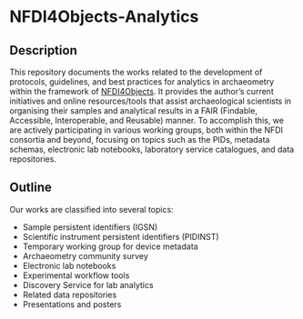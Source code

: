 # NFDI4Objects-Analytics
## Description
This repository documents the works related to the development of protocols, guidelines, and best practices for analytics in archaeometry within the framework of [NFDI4Objects](https://www.nfdi4objects.net/index.php/en/nfdi4objects-english). It provides the author’s current initiatives and online resources/tools that assist archaeological scientists in organising their samples and analytical results in a FAIR (Findable, Accessible, Interoperable, and Reusable) manner. To accomplish this, we are actively participating in various working groups, both within the NFDI consortia and beyond, focusing on topics such as the PIDs, metadata schemas, electronic lab notebooks, laboratory service catalogues, and data repositories.

## Outline
Our works are classified into several topics: 
- Sample persistent identifiers (IGSN)
- Scientific instrument persistent identifiers (PIDINST)
- Temporary working group for device metadata
- Archaeometry community survey
- Electronic lab notebooks
- Experimental workflow tools
- Discovery Service for lab analytics
- Related data repositories
- Presentations and posters
